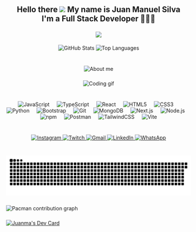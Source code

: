<div align="center">
  <h2>Hello there <img src="https://media.giphy.com/media/hvRJCLFzcasrR4ia7z/giphy.gif" width="35"> My name is Juan Manuel Silva <br> I'm a Full Stack Developer 🧑🏻‍💻</h2>
</div>

###

<div align="center">
  <img src="https://hits.seeyoufarm.com/api/count/incr/badge.svg?url=https%3A%2F%2Fgithub.com%2FjmsD3v&count_bg=%2379C83D&title_bg=%23555555&icon=github.svg&icon_color=%23E7E7E7&title=visits&edge_flat=false"/>
</div>

<br clear="both">

<div align="center">
  <img src="https://github-readme-stats.vercel.app/api?username=jmSilva83&hide_title=false&hide_rank=false&show_icons=true&include_all_commits=true&count_private=true&disable_animations=false&theme=blueberry&locale=en&hide_border=false" height="150" alt="GitHub Stats" />
  <img src="https://github-readme-stats.vercel.app/api/top-langs?username=jmSilva83&locale=en&hide_title=false&layout=compact&card_width=320&langs_count=6&theme=blueberry&hide_border=false" height="150" alt="Top Languages" />
</div>

###

<br clear="both">

<div align="center">
  <picture>
    <img src="https://media1.giphy.com/media/v1.Y2lkPTc5MGI3NjExZHJsejV2aWZ0b3d6dmdkNzdseTZsY3k4ajdyMGVncWxwaWZ1NmVjaSZlcD12MV9pbnRlcm5hbF9naWZfYnlfaWQmY3Q9Zw/gVlgj80ZLp9yo/giphy.gif" width="800px" alt="About me" />
  </picture>
</div>

###

<div align="center">
  <img src="https://media4.giphy.com/media/v1.Y2lkPTc5MGI3NjExZXRocmdpdGdycWRtbzBqZ3VnMHZ6cjgzZTIxdzVwZGtxZDlsaDU5MiZlcD12MV9pbnRlcm5hbF9naWZfYnlfaWQmY3Q9Zw/AKdbDY0CcCir1JWFdC/giphy.gif" width="600px" alt="Coding gif" />
</div>

###

<br clear="both">

<div align="center">
  <img src="https://cdn.simpleicons.org/javascript/F7DF1E" height="30" alt="JavaScript" />
  <img width="12" />
  <img src="https://cdn.simpleicons.org/typescript/3178C6" height="30" alt="TypeScript" />
  <img width="12" />
  <img src="https://cdn.simpleicons.org/react/61DAFB" height="30" alt="React" />
  <img width="12" />
  <img src="https://cdn.simpleicons.org/html5/E34F26" height="30" alt="HTML5" />
  <img width="12" />
  <img src="https://cdn.simpleicons.org/css3/1572B6" height="30" alt="CSS3" />
  <img width="12" />
  <img src="https://cdn.jsdelivr.net/gh/devicons/devicon/icons/python/python-original.svg" height="30" alt="Python" />
  <img width="12" />
  <img src="https://cdn.simpleicons.org/bootstrap/7952B3" height="30" alt="Bootstrap" />
  <img width="12" />
  <img src="https://cdn.simpleicons.org/git/F05032" height="30" alt="Git" />
  <img width="12" />
  <img src="https://cdn.simpleicons.org/mongodb/47A248" height="30" alt="MongoDB" />
  <img width="12" />
  <img src="https://cdn.simpleicons.org/nextdotjs/000000" height="30" alt="Next.js" />
  <img width="12" />
  <img src="https://cdn.simpleicons.org/nodedotjs/339933" height="30" alt="Node.js" />
  <img width="12" />
  <img src="https://cdn.simpleicons.org/npm/CB3837" height="30" alt="npm" />
  <img width="12" />
  <img src="https://cdn.simpleicons.org/postman/FF6C37" height="30" alt="Postman" />
  <img width="12" />
  <img src="https://cdn.simpleicons.org/tailwindcss/06B6D4" height="30" alt="TailwindCSS" />
  <img width="12" />
  <img src="https://cdn.simpleicons.org/vite/646CFF" height="30" alt="Vite" />
</div>

###

<br clear="both">

<div align="center">
  <a href="https://www.instagram.com/jmsilva83" target="_blank" rel="noopener noreferrer">
    <img src="https://img.shields.io/static/v1?message=Instagram&logo=instagram&label=&color=E4405F&logoColor=white&labelColor=&style=for-the-badge" height="35" alt="Instagram" />
  </a>
  <a href="https://www.twitch.tv/jmsilva83" target="_blank" rel="noopener noreferrer">
    <img src="https://img.shields.io/static/v1?message=Twitch&logo=twitch&label=&color=9146FF&logoColor=white&labelColor=&style=for-the-badge" height="35" alt="Twitch" />
  </a>
  <a href="mailto:juanmanuelsilva06@gmail.com" target="_blank" rel="noopener noreferrer">
    <img src="https://img.shields.io/static/v1?message=Gmail&logo=gmail&label=&color=D14836&logoColor=white&labelColor=&style=for-the-badge" height="35" alt="Gmail" />
  </a>
  <a href="https://www.linkedin.com/in/juan-manuel-silva-dev" target="_blank" rel="noopener noreferrer">
    <img src="https://img.shields.io/static/v1?message=LinkedIn&logo=linkedin&label=&color=0077B5&logoColor=white&labelColor=&style=for-the-badge" height="35" alt="LinkedIn" />
  </a>
  <a href="https://wa.me/+543731551351" target="_blank" rel="noopener noreferrer">
    <img src="https://img.shields.io/static/v1?message=Whatsapp&logo=whatsapp&label=&color=25D366&logoColor=white&labelColor=&style=for-the-badge" height="35" alt="WhatsApp" />
  </a>
</div>

###

<br clear="both">

<div align="center">
  <img src="https://raw.githubusercontent.com/jmSilva83/jmSilva83/output/snake.svg" alt="Snake animation" />
</div>

###

<picture>
  <source media="(prefers-color-scheme: dark)" srcset="https://raw.githubusercontent.com/jmSilva83/jmSilva83/output/pacman-contribution-graph-dark.svg">
  <source media="(prefers-color-scheme: light)" srcset="https://raw.githubusercontent.com/jmSilva83/jmSilva83/output/pacman-contribution-graph.svg">
  <img alt="Pacman contribution graph" src="https://raw.githubusercontent.com/jmSilva83/jmSilva83/output/pacman-contribution-graph.svg">
</picture>

###

<a href="https://app.daily.dev/juanma83"><img src="https://api.daily.dev/devcards/v2/GIKCbc6uDgkyycimbrYc9.png?type=default&r=yg8" width="356" alt="Juanma's Dev Card"/></a>
